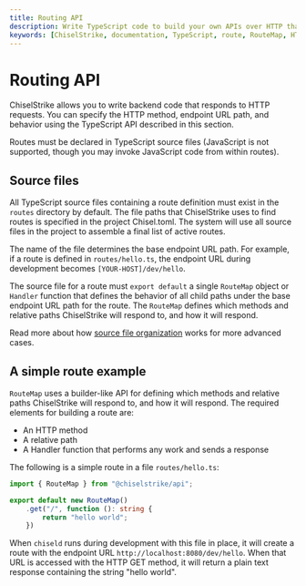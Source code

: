 ```yaml
---
title: Routing API
description: Write TypeScript code to build your own APIs over HTTP that implement backend logic.
keywords: [ChiselStrike, documentation, TypeScript, route, RouteMap, HTTP, API]
---
```


# Routing API

ChiselStrike allows you to write backend code that responds to HTTP requests.
You can specify the HTTP method, endpoint URL path, and behavior using the
TypeScript API described in this section.

Routes must be declared in TypeScript source files (JavaScript is not supported,
though you may invoke JavaScript code from within routes).

## Source files

All TypeScript source files containing a route definition must exist in the
`routes` directory by default. The file paths that ChiselStrike uses to find
routes is specified in the project Chisel.toml. The system will use all source
files in the project to assemble a final list of active routes.

The name of the file determines the base endpoint URL path. For example, if a
route is defined in `routes/hello.ts`, the endpoint URL during development
becomes `[YOUR-HOST]/dev/hello`.

The source file for a route must `export default` a single `RouteMap` object or
`Handler` function that defines the behavior of all child paths under the base
endpoint URL path for the route. The `RouteMap` defines which methods and
relative paths ChiselStrike will respond to, and how it will respond.

Read more about how [source file organization] works for more advanced cases.

## A simple route example

`RouteMap` uses a builder-like API for defining which methods and relative paths
ChiselStrike will respond to, and how it will respond. The required elements for
building a route are:

- An HTTP method
- A relative path
- A Handler function that performs any work and sends a response

The following is a simple route in a file `routes/hello.ts`:

```ts title="routes/hello.ts"
import { RouteMap } from "@chiselstrike/api";

export default new RouteMap()
    .get("/", function (): string {
        return "hello world";
    })
```

When `chiseld` runs during development with this file in place, it will create a
route with the endpoint URL `http://localhost:8080/dev/hello`. When that URL is
accessed with the HTTP GET method, it will return a plain text response
containing the string "hello world".


[source file organization]: ./advanced-route-definitions#source-file-organization
